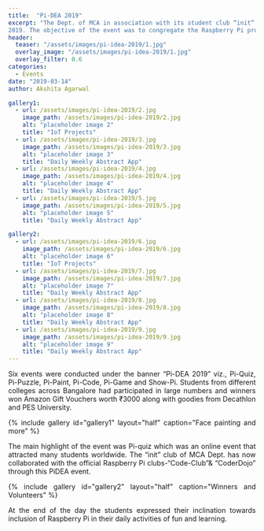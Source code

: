 ```yaml
---
title:  "Pi-DEA 2019"
excerpt: "The Dept. of MCA in association with its student club “init” celebrated Pi-day on 14th March
2019. The objective of the event was to congregate the Raspberry Pi programmers & enthusiasts, to take part in various competitions and idea sharing sessions."
header:
  teaser: "/assets/images/pi-idea-2019/1.jpg"
  overlay_image: "/assets/images/pi-idea-2019/1.jpg"
  overlay_filter: 0.6
categories: 
  - Events
date: "2019-03-14"
author: Akshita Agarwal

gallery1:
  - url: /assets/images/pi-idea-2019/2.jpg
    image_path: /assets/images/pi-idea-2019/2.jpg
    alt: "placeholder image 2"
    title: "IoT Projects"
  - url: /assets/images/pi-idea-2019/3.jpg
    image_path: /assets/images/pi-idea-2019/3.jpg
    alt: "placeholder image 3"
    title: "Daily Weekly Abstract App"
  - url: /assets/images/pi-idea-2019/4.jpg
    image_path: /assets/images/pi-idea-2019/4.jpg
    alt: "placeholder image 4"
    title: "Daily Weekly Abstract App"
  - url: /assets/images/pi-idea-2019/5.jpg
    image_path: /assets/images/pi-idea-2019/5.jpg
    alt: "placeholder image 5"
    title: "Daily Weekly Abstract App"

gallery2:
  - url: /assets/images/pi-idea-2019/6.jpg
    image_path: /assets/images/pi-idea-2019/6.jpg
    alt: "placeholder image 6"
    title: "IoT Projects"
  - url: /assets/images/pi-idea-2019/7.jpg
    image_path: /assets/images/pi-idea-2019/7.jpg
    alt: "placeholder image 7"
    title: "Daily Weekly Abstract App"
  - url: /assets/images/pi-idea-2019/8.jpg
    image_path: /assets/images/pi-idea-2019/8.jpg
    alt: "placeholder image 8"
    title: "Daily Weekly Abstract App"
  - url: /assets/images/pi-idea-2019/9.jpg
    image_path: /assets/images/pi-idea-2019/9.jpg
    alt: "placeholder image 9"
    title: "Daily Weekly Abstract App"
---
```


<div style="text-align:justify">
Six events were conducted under the banner “Pi-DEA 2019” viz., Pi-Quiz, Pi-Puzzle, Pi-Paint, Pi-Code, Pi-Game and Show-Pi. Students from different colleges across Bangalore had participated in large numbers and winners won Amazon Gift Vouchers worth ₹3000 along with goodies from Decathlon and PES University.

{% include gallery id="gallery1" layout="half" caption="Face painting and more" %}

The main highlight of the event was Pi-quiz which was an online event that attracted many students worldwide. The “init” club of MCA Dept. has now collaborated with the official Raspberry Pi clubs-“Code-Club”& “CoderDojo” through this PiDEA event.

{% include gallery id="gallery2" layout="half" caption="Winners and Volunteers" %}


At the end of the day the students expressed their inclination towards inclusion of Raspberry Pi in their daily activities of fun and learning.
</div>
